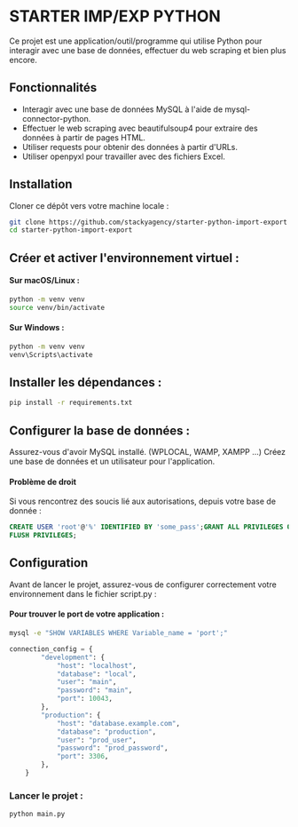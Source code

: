 # STARTER IMP/EXP PYTHON

Ce projet est une application/outil/programme qui utilise Python pour interagir avec une base de données, effectuer du web scraping et bien plus encore.

## Fonctionnalités

- Interagir avec une base de données MySQL à l'aide de mysql-connector-python.
- Effectuer le web scraping avec beautifulsoup4 pour extraire des données à partir de pages HTML.
- Utiliser requests pour obtenir des données à partir d'URLs.
- Utiliser openpyxl pour travailler avec des fichiers Excel.

## Installation

Cloner ce dépôt vers votre machine locale :

```bash
git clone https://github.com/stackyagency/starter-python-import-export
cd starter-python-import-export
```

## Créer et activer l'environnement virtuel :

#### Sur macOS/Linux :

```bash
python -m venv venv
source venv/bin/activate
```

#### Sur Windows :

```bash
python -m venv venv
venv\Scripts\activate
```

## Installer les dépendances :

```bash
pip install -r requirements.txt
```

## Configurer la base de données :

Assurez-vous d'avoir MySQL installé. (WPLOCAL, WAMP, XAMPP ...)
Créez une base de données et un utilisateur pour l'application.

#### Problème de droit

Si vous rencontrez des soucis lié aux autorisations, depuis votre base de donnée :

```sql
CREATE USER 'root'@'%' IDENTIFIED BY 'some_pass';GRANT ALL PRIVILEGES ON *.* TO 'root'@'%';
FLUSH PRIVILEGES;
```

## Configuration

Avant de lancer le projet, assurez-vous de configurer correctement votre environnement dans le fichier script.py :

#### Pour trouver le port de votre application :

```bash
mysql -e "SHOW VARIABLES WHERE Variable_name = 'port';"
```

```python
connection_config = {
        "development": {
            "host": "localhost",
            "database": "local",
            "user": "main",
            "password": "main",
            "port": 10043,
        },
        "production": {
            "host": "database.example.com",
            "database": "production",
            "user": "prod_user",
            "password": "prod_password",
            "port": 3306,
        },
    }
```

### Lancer le projet :

```bash
python main.py
```

